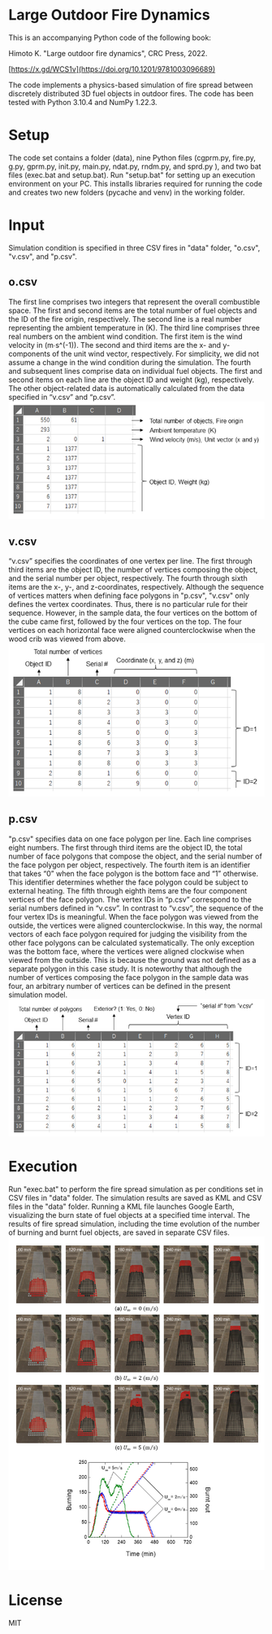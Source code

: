 # Large Outdoor Fire Dynamics
This is an accompanying Python code of the following book:

Himoto K. "Large outdoor fire dynamics", CRC Press, 2022.

[https://x.gd/WCS1v](https://doi.org/10.1201/9781003096689)

The code implements a physics-based simulation of fire spread between discretely distributed 3D fuel objects in outdoor fires. The code has been tested with Python 3.10.4 and NumPy 1.22.3. 

# Setup
The code set contains a folder (data), nine Python files (cgprm.py, fire.py, g.py, gprm.py, init.py, main.py, ndat.py, rndm.py, and sprd.py ), and two bat files (exec.bat and setup.bat).
Run "setup.bat" for setting up an execution environment on your PC. 
This installs libraries required for running the code and creates two new folders (pycache and venv) in the working folder. 

# Input
Simulation condition is specified in three CSV fires in "data" folder, "o.csv", "v.csv", and "p.csv".

## o.csv
The first line comprises two integers that represent the overall combustible space. The first and second items are the total number of fuel objects and the ID of the fire origin, respectively.
The second line is a real number representing the ambient temperature in (K).
The third line comprises three real numbers on the ambient wind condition. The first item is the wind velocity in (m∙s^(-1)). 
The second and third items are the x- and y- components of the unit wind vector, respectively. 
For simplicity, we did not assume a change in the wind condition during the simulation. 
The fourth and subsequent lines comprise data on individual fuel objects. The first and second items on each line are the object ID and weight (kg), respectively.
The other object-related data is automatically calculated from the data specified in “v.csv” and “p.csv”.
![o.csv](./img/o_csv.png)

## v.csv
“v.csv” specifies the coordinates of one vertex per line. 
The first through third items are the object ID, the number of vertices composing the object, and the serial number per object, respectively. 
The fourth through sixth items are the x-, y-, and z-coordinates, respectively. 
Although the sequence of vertices matters when defining face polygons in "p.csv", "v.csv" only defines the vertex coordinates. 
Thus, there is no particular rule for their sequence. 
However, in the sample data, the four vertices on the bottom of the cube came first, followed by the four vertices on the top. 
The four vertices on each horizontal face were aligned counterclockwise when the wood crib was viewed from above.
![v.csv](./img/v_csv.png)

## p.csv
"p.csv" specifies data on one face polygon per line. 
Each line comprises eight numbers. 
The first through third items are the object ID, the total number of face polygons that compose the object, and the serial number of the face polygon per object, respectively. 
The fourth item is an identifier that takes “0” when the face polygon is the bottom face and “1” otherwise. 
This identifier determines whether the face polygon could be subject to external heating. 
The fifth through eighth items are the four component vertices of the face polygon.
The vertex IDs in “p.csv” correspond to the serial numbers defined in “v.csv”. 
In contrast to “v.csv”, the sequence of the four vertex IDs is meaningful. 
When the face polygon was viewed from the outside, the vertices were aligned counterclockwise. 
In this way, the normal vectors of each face polygon required for judging the visibility from the other face polygons can be calculated systematically. 
The only exception was the bottom face, where the vertices were aligned clockwise when viewed from the outside. 
This is because the ground was not defined as a separate polygon in this case study. 
It is noteworthy that although the number of vertices composing the face polygon in the sample data was four, an arbitrary number of vertices can be defined in the present simulation model. 
![p.csv](./img/p_csv.png)

# Execution 
Run "exec.bat" to perform the fire spread simulation as per conditions set in CSV files in "data" folder. 
The simulation results are saved as KML and CSV files in the "data" folder. 
Running a KML file launches Google Earth, visualizing the burn state of fuel objects at a specified time interval. 
The results of fire spread simulation, including the time evolution of the number of burning and burnt fuel objects, are saved in separate CSV files. 
![simulation result](./img/result.png)

# License
MIT
